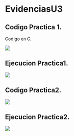 # EvidenciasU3

## Codigo Practica 1.
Codigo en C.

![](/codigo1.png)

## Ejecucion Practica1.
![](/codigo2.png)

## Codigo Practica2.
![](/codigo3.png)

## Ejecucion Practica2.
![](/codigo4.png)
